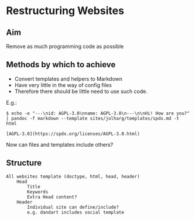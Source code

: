 
# Restructuring Websites

## Aim

Remove as much programming code as possible

## Methods by which to achieve

- Convert templates and helpers to Markdown
- Have very little in the way of config files
- Therefore there should be little need to use such code.

E.g.:
```
$ echo -e "---\nid: AGPL-3.0\nname: AGPL-3.0\n---\n\nHi! How are you?" | pandoc -f markdown --template sites/jolharg/templates/spdx.md -t html

[AGPL-3.0](https://spdx.org/licenses/AGPL-3.0.html)
```

Now can files and templates include others?

## Structure

```
All websites template (doctype, html, head, header)
    Head
        Title
        Keywords
        Extra Head content?
    Header
        Individual site can define/include?
        e.g. dandart includes social template
```